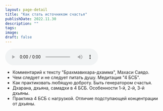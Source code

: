 ```yaml
---
layout: page-detail
title: "Как стать источником счастья"
publishDate: 2022.11.30
description: ""
tags:
image:
draft: false
---
```


<audio title="2022.11.30 - Как стать источником счастья.mp3" src="/upload/iblock/f22/f2290be00de1db2ecc99ebf946a1fbf5.mp3" controls=""></audio>

* Комментарий к тексту "Брахмавихара-дхамма", Махаси Саядо.
* Чем следует и не следует питать душу. Медитация "4 БСБ".
* Как практиковать любящую доброту. Быть генератором счастья.
* Дхарана, дхьяна, самадхи в 4 БСБ. Особенности 1-й, 2-й, 3-й дхьяны.
* Практика 4 БСБ с нагрузкой. Отличие подступающей концентрации от дхьяны.

  

